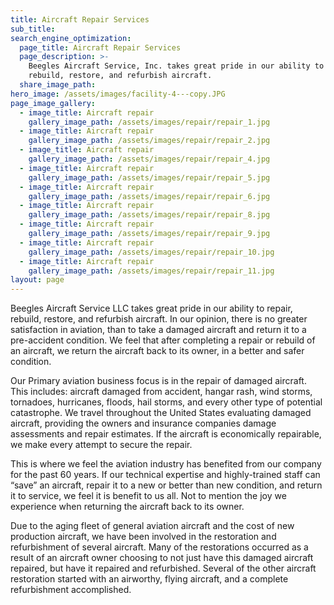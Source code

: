 ```yaml
---
title: Aircraft Repair Services
sub_title:
search_engine_optimization:
  page_title: Aircraft Repair Services
  page_description: >-
    Beegles Aircraft Service, Inc. takes great pride in our ability to repair,
    rebuild, restore, and refurbish aircraft.
  share_image_path:
hero_image: /assets/images/facility-4---copy.JPG
page_image_gallery:
  - image_title: Aircraft repair
    gallery_image_path: /assets/images/repair/repair_1.jpg
  - image_title: Aircraft repair
    gallery_image_path: /assets/images/repair/repair_2.jpg
  - image_title: Aircraft repair
    gallery_image_path: /assets/images/repair/repair_4.jpg
  - image_title: Aircraft repair
    gallery_image_path: /assets/images/repair/repair_5.jpg
  - image_title: Aircraft repair
    gallery_image_path: /assets/images/repair/repair_6.jpg
  - image_title: Aircraft repair
    gallery_image_path: /assets/images/repair/repair_8.jpg
  - image_title: Aircraft repair
    gallery_image_path: /assets/images/repair/repair_9.jpg
  - image_title: Aircraft repair
    gallery_image_path: /assets/images/repair/repair_10.jpg
  - image_title: Aircraft repair
    gallery_image_path: /assets/images/repair/repair_11.jpg
layout: page
---
```


Beegles Aircraft Service LLC takes great pride in our ability to repair, rebuild, restore, and refurbish aircraft. In our opinion, there is no greater satisfaction in aviation, than to take a damaged aircraft and return it to a pre-accident condition. We feel that after completing a repair or rebuild of an aircraft, we return the aircraft back to its owner, in a better and safer condition.

Our Primary aviation business focus is in the repair of damaged aircraft. This includes: aircraft damaged from accident, hangar rash, wind storms, tornadoes, hurricanes, floods, hail storms, and every other type of potential catastrophe. We travel throughout the United States evaluating damaged aircraft, providing the owners and insurance companies damage assessments and repair estimates. If the aircraft is economically repairable, we make every attempt to secure the repair.

This is where we feel the aviation industry has benefited from our company for the past 60 years. If our technical expertise and highly-trained staff can “save” an aircraft, repair it to a new or better than new condition, and return it to service, we feel it is benefit to us all. Not to mention the joy we experience when returning the aircraft back to its owner.

Due to the aging fleet of general aviation aircraft and the cost of new production aircraft, we have been involved in the restoration and refurbishment of several aircraft. Many of the restorations occurred as a result of an aircraft owner choosing to not just have this damaged aircraft repaired, but have it repaired and refurbished. Several of the other aircraft restoration started with an airworthy, flying aircraft, and a complete refurbishment accomplished.

&nbsp;